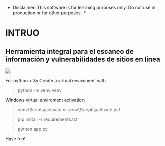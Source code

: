 * Disclaimer: This software is for learning purposes only. Do not use in production or for other purposes. *

# INTRUO
## Herramienta integral para el escaneo de información y vulnerabilidades de sitios en línea
[<img src="https://cdn.funboxing.mx/intruo/intruo_cp.png">](https://github.com/robshmx/intruo)

For python > 3x
Create a virtual enviroment with
> python -m venv venv

Windows virtual enviroment activation
> venv\Scripts\activate or venv\Scripts\activate.ps1

> pip install -r requirements.txt

> python app.py


Have fun!
